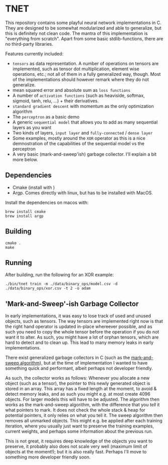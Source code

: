 # TNET

This repository contains some playful neural network implementations in C. They are designed to be somewhat modularized and able to generalize, but this is definitely not clean code.
The mantra of this implementation is "everything from scratch". Apart from some basic stdlib-functions, there are no third-party libraries.

Features currently included:
- `tensors` as data representation. A number of operations on tensors are implemented, such as tensor dot multiplication, element wise operations, etc.; not all of them in a fully generalized way, though. Most of the implementations should however remark where they do not generalize.
- mean squared error and absolute sum as `loss functions`
- A number of `activation functions` (such as heaviside, softmax, sigmoid, tanh, relu, ...) + their derivatives.
- `standard gradient descent` with momentum as the only optimization algorithm
- The `perceptron` as a basic demo
- A generic `sequential model` that allows you to add as many sequential layers as you want
- Two kinds of layers, `input layer` and `fully-connected` / `dense layer`
- Some examples, mostly around the `XOR` operator as this is a nice demnostration of the capabilities of the sequential model vs the perceptron
- A very basic (mark-and-sweep'ish) garbage collector. I'll explain a bit more below.

## Dependencies

- Cmake (install with )
- Argp. Comes directly with linux, but has to be installed with MacOS.

Install the dependencies on macos with:
```
brew install cmake
brew install argp
```

## Building

```
cmake .
make
```

## Running

After building, run the following for an XOR example:

```
./bin/tnet train -m ./data/binary_ops/model.csv -d ./data/binary_ops/xor.csv -t 2 -o adam
```

## 'Mark-and-Sweep'-ish Garbage Collector

In early implementations, it was easy to lose track of used and unused objects, such as tensors. 
The way tensors are implemented right now is that the right hand operator is updated in-place whereever possible, 
and as such you need to copy the whole tensor before the operation if you do not want it to alter. 
As such, you might have a lot of orphan tensors, which are hard to detect and to clean up. 
This lead to many memory leaks in early implementations.

There exist generalized garbage collectors in C (such as the [mark-and-sweep algorithm](https://maplant.com/2020-04-25-Writing-a-Simple-Garbage-Collector-in-C.html)),
but at the time of implementation I wanted to have something quick and performant, albeit perhaps not developer friendly.

As such, the collector works as follows: Whenever you allocate a new object (such as a tensor), the pointer to this newly generated object is stored in an array.
This array has a fixed length at the moment, to avoid & detect memory leaks, and as such you might e.g. at most create 4096 objects.
For larger models this will have to be adjusted.
The algorithm then works as the mark-and-sweep algorithm, with the difference that you _tell_ it what pointers to mark.
It does not check the whole stack & heap for potential pointers, it only relies on what you tell it.
The sweep algorithm then removes all unmarked objects. 
This might e.g. be applied after each training iteration, where you usually just want to preserve the training examples, current weights, and perhaps some information about the previous run. 

This is not great, it requires deep knowledge of the objects you want to preserve, it probably also does not scale very well (maximum limit of objects at the moment!);
but it is also really fast. Perhaps I'll move to something more developer friendly soon.


